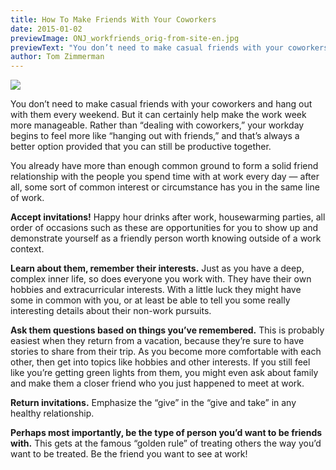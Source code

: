 ```yaml
---
title: How To Make Friends With Your Coworkers
date: 2015-01-02
previewImage: ONJ_workfriends_orig-from-site-en.jpg
previewText: "You don’t need to make casual friends with your coworkers and hang out with them every weekend. But it can certainly help make the work week more manageable. Rather than “dealing with coworkers,” your workday begins to feel more like “hanging out with friends,” and that’s always a better option provided that you can still be productive together."
author: Tom Zimmerman
---
```

![](ONJ_workfriends_orig.webp)

You don’t need to make casual friends with your coworkers and hang out with them every weekend. But it can certainly help make the work week more manageable. Rather than “dealing with coworkers,” your workday begins to feel more like “hanging out with friends,” and that’s always a better option provided that you can still be productive together.  

You already have more than enough common ground to form a solid friend relationship with the people you spend time with at work every day — after all, some sort of common interest or circumstance has you in the same line of work.  

**Accept invitations!** Happy hour drinks after work, housewarming parties, all order of occasions such as these are opportunities for you to show up and demonstrate yourself as a friendly person worth knowing outside of a work context.  

**Learn about them, remember their interests.** Just as you have a deep, complex inner life, so does everyone you work with. They have their own hobbies and extracurricular interests. With a little luck they might have some in common with you, or at least be able to tell you some really interesting details about their non-work pursuits.  

**Ask them questions based on things you’ve remembered.** This is probably easiest when they return from a vacation, because they’re sure to have stories to share from their trip. As you become more comfortable with each other, then get into topics like hobbies and other interests. If you still feel like you’re getting green lights from them, you might even ask about family and make them a closer friend who you just happened to meet at work.  

**Return invitations.** Emphasize the “give” in the “give and take” in any healthy relationship.  

**Perhaps most importantly, be the type of person you’d want to be friends with.** This gets at the famous “golden rule” of treating others the way you’d want to be treated. Be the friend you want to see at work!
